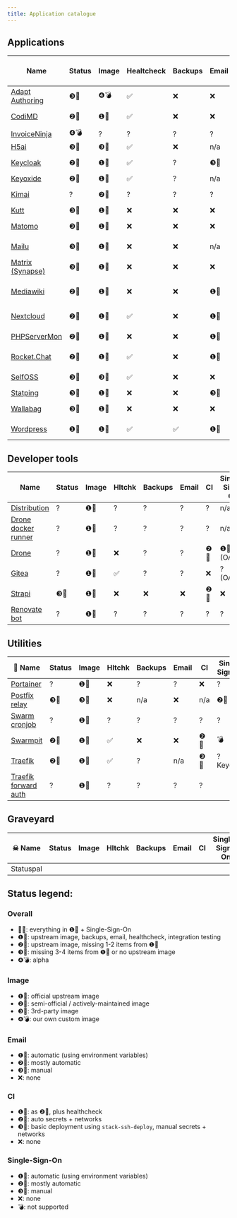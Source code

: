 ```yaml
---
title: Application catalogue
---
```


## Applications

| **Name**           | **Status** | **Image** | **Healtcheck** | **Backups** | **Email** | **CI** | **Single-Sign-On** |
| ------------------ | ---------- | --------- | -------------- | ----------- | --------- | ------ | ------------------ |
| [Adapt Authoring]  | ❸🍎        | ❹💣       | ✅             | ❌          | ❌        | ❷💛    | ❌                 |
| [CodiMD]           | ❷💛        | ❶💚       | ✅             | ❌          | ❌        | ❷💛    | ❶💚 (OAuth)        |
| [InvoiceNinja]     | ❹💣        | ?         | ?              | ?           | ?         | ❌     | ?                  |
| [H5ai]             | ❸🍎        | ❸🍎       | ✅             | ❌          | n/a       | ❌     | ❌                 |
| [Keycloak]         | ❷💛        | ❶💚       | ✅             | ?           | ❸🍎       | ❷💛    | n/a                |
| [Keyoxide]         | ❷💛        | ❶💚       | ✅             | ?           | n/a       | ❌     | n/a                |
| [Kimai]            | ?          | ❷💛       | ?              | ?           | ?         | ❷💛    | 💣                 |
| [Kutt]             | ❸🍎        | ❶💚       | ❌             | ❌          | ❌        | ❌     | ❌                 |
| [Matomo]           | ❸🍎        | ❶💚       | ❌             | ❌          | ❌        | ❷💛    | ❌                 |
| [Mailu]            | ❸🍎        | ❶💚       | ❌             | ❌          | n/a       | ❷💛    | ❌                 |
| [Matrix (Synapse)] | ❸🍎        | ❶💚       | ❌             | ❌          | ❌        | ❌     | ❌                 |
| [Mediawiki]        | ❷💛        | ❶💚       | ❌             | ❌          | ❶💚       | ❷💛    | ❷💛 (SAML, OAuth)  |
| [Nextcloud]        | ❷💛        | ❶💚       | ✅             | ❌          | ❶💚       | ❷💛    | ❸🍎 (OAuth)        |
| [PHPServerMon]     | ❷💛        | ❶💚       | ❌             | ❌          | ❶💚       | ❷💛    |
| [Rocket.Chat]      | ❷💛        | ❶💚       | ✅             | ❌          | ❶💚       | ❷💛    | ❶💚 (OAuth)        |
| [SelfOSS]          | ❸🍎        | ❸🍎       | ✅             | ❌          | ❌        | ❸🍎    | 💣                 |
| [Statping]         | ❸🍎        | ❶💚       | ❌             | ❌          | ❸🍎       | ❌     | ❌                 |
| [Wallabag]         | ❸🍎        | ❶💚       | ❌             | ❌          | ❌        | ❷💛    | ❌                 |
| [Wordpress]        | ❶💚        | ❶💚       | ✅             | ✅          | ❶💚       | ❷💛    | ❌                 |

[adapt authoring]: https://git.autonomic.zone/coop-cloud/adapt_authoring
[codimd]: https://git.autonomic.zone/coop-cloud/codimd
[invoiceninja]: https://git.autonomic.zone/coop-cloud/invoiceninja
[h5ai]: https://git.autonomic.zone/coop-cloud/h5ai
[keycloak]: https://git.autonomic.zone/coop-cloud/keycloak
[keyoxide]: https://git.autonomic.zone/coop-cloud/keyoxide
[kimai]: https://git.autonomic.zone/coop-cloud/kimai
[kutt]: https://git.autonomic.zone/coop-cloud/kutt
[matomo]: https://git.autonomic.zone/coop-cloud/matomo
[mailu]: https://git.autonomic.zone/coop-cloud/mailu
[matrix (synapse)]: https://git.autonomic.zone/coop-cloud/matrix-synapse
[mediawiki]: https://git.autonomic.zone/coop-cloud/mediawiki
[nextcloud]: https://git.autonomic.zone/coop-cloud/nextcloud
[phpservermon]: https://git.autonomic.zone/coop-cloud/phpservermon
[rocket.chat]: https://git.autonomic.zone/coop-cloud/rocketchat
[selfoss]: https://git.autonomic.zone/coop-cloud/selfoss
[statping]: https://git.autonomic.zone/coop-cloud/statping
[wallabag]: https://git.autonomic.zone/coop-cloud/wallabag
[wordpress]: https://git.autonomic.zone/coop-cloud/wordpress

## Developer tools

| **Name**              | **Status** | **Image** | **Hltchk** | **Backups** | **Email** | **CI** | **Single-Sign-On** |
| --------------------- | ---------- | --------- | ---------- | ----------- | --------- | ------ | ------------------ |
| [Distribution]        | ?          | ❶💚       | ?          | ?           | ?         | ?      | n/a                |
| [Drone docker runner] | ?          | ❶💚       | ?          | ?           | ?         | ?      | n/a                |
| [Drone]               | ?          | ❶💚       | ❌         | ?           | ?         | ❷💛    | ❶💚 (OAuth)        |
| [Gitea]               | ?          | ❶💚       | ✅         | ?           | ?         | ❌     | ? (OAuth)          |
| [Strapi]              | ❸🍎        | ❶💚       | ❌         | ❌          | ❌        | ❷💛    | ❌                 |
| [Renovate bot]        | ?          | ❶💚       | ?          | ?           | ?         | ?      | ?                  |

[distribution]: https://git.autonomic.zone/coop-cloud/distribution
[drone docker runner]: https://git.autonomic.zone/coop-cloud/drone-docker-runner
[drone]: https://git.autonomic.zone/coop-cloud/drone
[gitea]: https://git.autonomic.zone/coop-cloud/gitea
[strapi]: https://git.autonomic.zone/coop-cloud/strapi
[renovate bot]: https://git.autonomic.zone/coop-cloud/renovate

## Utilities

| 🔧 **Name**            | **Status** | **Image** | **Hltchk** | **Backups** | **Email** | **CI** | **Single-Sign-On** |
| ---------------------- | ---------- | --------- | ---------- | ----------- | --------- | ------ | ------------------ |
| [Portainer]            | ?          | ❶💚       | ❌         | ?           | ?         | ❌     | ?                  |
| [Postfix relay]        | ❸🍎        | ❸🍎       | ❌         | n/a         | ❌        | n/a    | ❷💛                | n/a |
| [Swarm cronjob]        | ?          | ❶💚       | ?          | ?           | ?         | ?      | ?                  |
| [Swarmpit]             | ❷💛        | ❶💚       | ✅         | ❌          | ❌        | ❷💛    | 💣                 |
| [Traefik]              | ❷💛        | ❶💚       | ✅         | ?           | n/a       | ❸🍎    | ? Keycloak         |
| [Traefik forward auth] | ?          | ❶💚       | ?          | ?           | ?         | ?      |

[portainer]: https://git.autonomic.zone/coop-cloud/portainer
[postfix relay]: https://git.autonomic.zone/coop-cloud/postfix-relay
[swarm cronjob]: https://git.autonomic.zone/coop-cloud/swarm-cronjob
[swarmpit]: https://git.autonomic.zone/coop-cloud/swarmpit
[traefik]: https://git.autonomic.zone/coop-cloud/traefik
[traefik forward auth]: https://git.autonomic.zone/coop-cloud/traefik-forward-auth

## Graveyard

| ☠ **Name** | **Status** | **Image** | **Hltchk** | **Backups** | **Email** | **CI** | **Single-Sign-On** |
| ---------- | ---------- | --------- | ---------- | ----------- | --------- | ------ | ------------------ |
| Statuspal  |

[statuspal]: https://git.autonomic.zone/coop-cloud/statuspal

## Status legend:

### Overall

- 🌈🌈: everything in ❶💚 + Single-Sign-On
- ❶💚: upstream image, backups, email, healthcheck, integration testing
- ❷💛: upstream image, missing 1-2 items from ❶💚
- ❸🍎: missing 3-4 items from ❶💚 or no upstream image
- ❹💣: alpha

### Image

- ❶💚: official upstream image
- ❷💛: semi-official / actively-maintained image
- ❸🍎: 3rd-party image
- ❹💣: our own custom image

### Email

- ❶💚: automatic (using environment variables)
- ❷💛: mostly automatic
- ❸🍎: manual
- ❌: none

### CI

- ❶💚: as ❷💛, plus healthcheck
- ❷💛: auto secrets + networks
- ❸🍎: basic deployment using `stack-ssh-deploy`, manual secrets + networks
- ❌: none

### Single-Sign-On

- ❶💚: automatic (using environment variables)
- ❷💛: mostly automatic
- ❸🍎: manual
- ❌: none
- 💣: not supported
